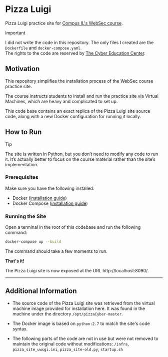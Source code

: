 # Pizza Luigi

Pizza Luigi practice site for [Compus IL's WebSec course](https://campus.gov.il/course/cs-gov-cs-websec/).

> [!IMPORTANT]  
> I did not write the code in this repository.
> The only files I created are the `Dockerfile` and `docker-compose.yaml`.  
> The rights to the code are reserved by [The Cyber Education Center](https://cyber.org.il/).

## Motivation

This repository simplifies the installation process of the WebSec course practice site.

The course instructs students to install and run the practice site via Virtual Machines, which are heavy and complicated to set up.

This code base contains an exact replica of the Pizza Luigi site source code, along with a new Docker configuration for running it locally.

## How to Run

> [!TIP]  
> The site is written in Python, but you don’t need to modify any code to run it. It’s actually better to focus on the course material rather than the site’s implementation.

### Prerequisites

Make sure you have the following installed:

- Docker ([installation guide](https://docs.docker.com/engine/install/))
- Docker Compose ([installation guide](https://docs.docker.com/compose/install/))

### Running the Site

Open a terminal in the root of this codebase and run the following command:

```sh
docker-compose up --build
```

The command should take a few moments to run.

**That's it!**

The Pizza Luigi site is now exposed at the URL http://localhost:8090/.

---

## Additional Information

- The source code of the Pizza Luigi site was retrieved from the virtual machine image provided for installation here. It was found in the machine under the directory `/opt/pizzaCyber-master`.

- The Docker image is based on `python:2.7` to match the site's code syntax.

- The following parts of the code are not in use but were not removed to maintain the original code without modifications:
  `/infra`, `pizza_site_uwsgi.ini`, `pizza_site-old.py`, `startup.sh`
